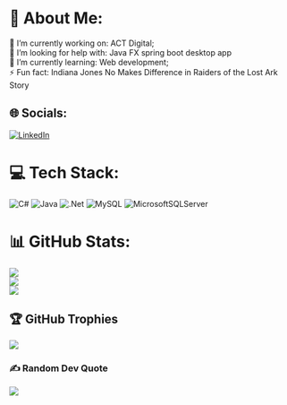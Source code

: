 # 💫 About Me:
🔭 I’m currently working on: ACT Digital;<br>🤝 I’m looking for help with: Java FX spring boot desktop app<br>🌱 I’m currently learning: Web development;<br>⚡ Fun fact: Indiana Jones No Makes Difference in Raiders of the Lost Ark Story


## 🌐 Socials:
[![LinkedIn](https://img.shields.io/badge/LinkedIn-%230077B5.svg?logo=linkedin&logoColor=white)](https://www.linkedin.com/in/vinicius-guilherme-oliveira-5a762a186/) 

# 💻 Tech Stack:
![C#](https://img.shields.io/badge/c%23-%23239120.svg?style=for-the-badge&logo=c-sharp&logoColor=white) ![Java](https://img.shields.io/badge/java-%23ED8B00.svg?style=for-the-badge&logo=java&logoColor=white) ![.Net](https://img.shields.io/badge/.NET-5C2D91?style=for-the-badge&logo=.net&logoColor=white) ![MySQL](https://img.shields.io/badge/mysql-%2300f.svg?style=for-the-badge&logo=mysql&logoColor=white) ![MicrosoftSQLServer](https://img.shields.io/badge/Microsoft%20SQL%20Sever-CC2927?style=for-the-badge&logo=microsoft%20sql%20server&logoColor=white)
# 📊 GitHub Stats:
![](https://github-readme-stats.vercel.app/api?username=ViniciusGuilhermeOliveira&theme=dark&hide_border=false&include_all_commits=true&count_private=true)<br/>
![](https://github-readme-streak-stats.herokuapp.com/?user=ViniciusGuilhermeOliveira&theme=dark&hide_border=false)<br/>
![](https://github-readme-stats.vercel.app/api/top-langs/?username=ViniciusGuilhermeOliveira&theme=dark&hide_border=false&include_all_commits=true&count_private=true&layout=compact)

## 🏆 GitHub Trophies
![](https://github-profile-trophy.vercel.app/?username=ViniciusGuilhermeOliveira&theme=dracula&no-frame=false&no-bg=false&margin-w=4)

### ✍️ Random Dev Quote
![](https://quotes-github-readme.vercel.app/api?type=horizontal&theme=radical)
